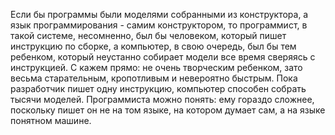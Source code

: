 Если бы программы были моделями собранными из конструктора,
а язык программирования - самим конструктором, то программист, в такой системе, несомненно,
был бы человеком, который пишет инструкцию по сборке, а компьютер, в свою очередь,
был бы тем ребенком, который неустанно собирает модели все время сверяясь с инструкцией.
С кажем прямо: не очень творческим ребенком, зато весьма старательным, кропотливым и невероятно быстрым.
Пока разработчик пишет одну инструкцию, компьютер способен собрать тысячи моделей.
Программиста можно понять: ему гораздо сложнее, поскольку пишет он не на том языке,
на котором думает сам, а на языке понятном машине.